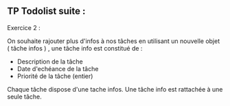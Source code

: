 ## TP Todolist suite :

Exercice 2 :

On souhaite rajouter plus d'infos à nos tâches en utilisant un nouvelle objet ( tâche infos ) , 
une tâche info est constitué de :

- Description de la tâche
- Date d'echéance de la tâche
- Priorité de la tâche (entier)

Chaque tâche dispose d'une tache infos. Une tâche info est rattachée à une seule tâche.